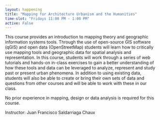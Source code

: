 ```yaml
---
layout: happening
title: "Mapping for Architecture Urbanism and the Humanities"
time-slot: "Fridays 11:00 PM - 1:00 PM"
active: False
---
```


This course provides an introduction to mapping theory and geographic information systems tools. Through the use of open-source GIS software (qGIS) and open data (OpenStreetMap) students will learn how to critically use mapping tools and geographic data for spatial analysis and representation. In this course, students will work through a series of web tutorials and hands-on in-class exercises to gain a better understanding of how these tools and data can be leveraged to analyze, represent and study past or present urban phenomena. In addition to using existing data, students will also be able to create or bring their own sets of data and questions from other courses and will be able to work with these in our class.

No prior experience in mapping, design or data analysis is required for this course.

Instructor: Juan Francisco Saldarriaga Chaux